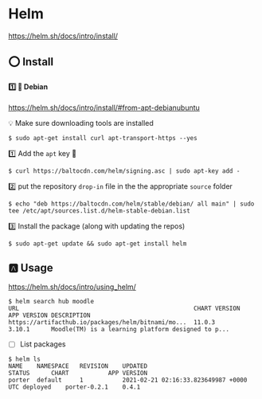 # Helm

https://helm.sh/docs/intro/install/

## :o: Install

#### :one: :penguin: Debian

https://helm.sh/docs/intro/install/#from-apt-debianubuntu

:bulb: Make sure downloading tools are installed

```
$ sudo apt-get install curl apt-transport-https --yes
```

:one: Add the `apt` key :key:

```
$ curl https://baltocdn.com/helm/signing.asc | sudo apt-key add -
```

:two: put the repository `drop-in` file in the the appropriate `source` folder

```
$ echo "deb https://baltocdn.com/helm/stable/debian/ all main" | sudo tee /etc/apt/sources.list.d/helm-stable-debian.list
```

:three: Install the package (along with updating the repos)

```
$ sudo apt-get update && sudo apt-get install helm
```

## :a: Usage

https://helm.sh/docs/intro/using_helm/

```
$ helm search hub moodle
URL                                               	CHART VERSION	APP VERSION	DESCRIPTION                                       
https://artifacthub.io/packages/helm/bitnami/mo...	11.0.3       	3.10.1     	Moodle(TM) is a learning platform designed to p...
```

- [ ] List packages

```
$ helm ls
NAME  	NAMESPACE	REVISION	UPDATED                                	STATUS  	CHART       	APP VERSION
porter	default  	1       	2021-02-21 02:16:33.823649987 +0000 UTC	deployed	porter-0.2.1	0.4.1      
```
